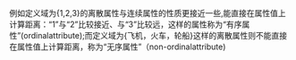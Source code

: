 例如定义域为{1,2,3}的离散属性与连续属性的性质更接近一些,能直接在属性值上计算距离：“1”与“2”比较接近、与“3”比较远，这样的属性称为“有序属性”(ordinalattribute);而定义域为{飞机，火车，轮船}这样的离散属性则不能直接在属性值上计算距离，称为“无序属性”（non-ordinalattribute)